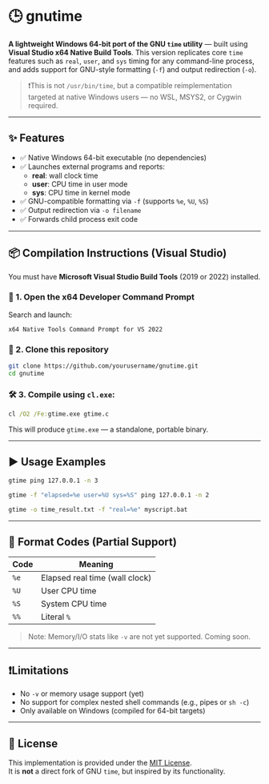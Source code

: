 # 🕒 gnutime

**A lightweight Windows 64-bit port of the GNU `time` utility** — built using **Visual Studio x64 Native Build Tools**. This version replicates core `time` features such as `real`, `user`, and `sys` timing for any command-line process, and adds support for GNU-style formatting (`-f`) and output redirection (`-o`).

> ❗This is not `/usr/bin/time`, but a compatible reimplementation targeted at native Windows users — no WSL, MSYS2, or Cygwin required.

---

## ✨ Features

- ✅ Native Windows 64-bit executable (no dependencies)
- ✅ Launches external programs and reports:
  - **real**: wall clock time
  - **user**: CPU time in user mode
  - **sys**: CPU time in kernel mode
- ✅ GNU-compatible formatting via `-f` (supports `%e`, `%U`, `%S`)
- ✅ Output redirection via `-o filename`
- ✅ Forwards child process exit code

---

## 📦 Compilation Instructions (Visual Studio)

You must have **Microsoft Visual Studio Build Tools** (2019 or 2022) installed.

### 🔧 1. Open the x64 Developer Command Prompt

Search and launch:
```
x64 Native Tools Command Prompt for VS 2022
```

### 📂 2. Clone this repository
```bash
git clone https://github.com/yourusername/gnutime.git
cd gnutime
```

### 🛠 3. Compile using `cl.exe`:
```cmd
cl /O2 /Fe:gtime.exe gtime.c
```

This will produce `gtime.exe` — a standalone, portable binary.

---

## ▶️ Usage Examples

```bash
gtime ping 127.0.0.1 -n 3
```

```bash
gtime -f "elapsed=%e user=%U sys=%S" ping 127.0.0.1 -n 2
```

```bash
gtime -o time_result.txt -f "real=%e" myscript.bat
```

---

## 📄 Format Codes (Partial Support)

| Code | Meaning              |
|------|----------------------|
| `%e` | Elapsed real time (wall clock) |
| `%U` | User CPU time        |
| `%S` | System CPU time      |
| `%%` | Literal `%`          |

> Note: Memory/I/O stats like `-v` are not yet supported. Coming soon.

---

## ❗Limitations

- No `-v` or memory usage support (yet)
- No support for complex nested shell commands (e.g., pipes or `sh -c`)
- Only available on Windows (compiled for 64-bit targets)

---

## 📌 License

This implementation is provided under the [MIT License](LICENSE).  
It is **not** a direct fork of GNU `time`, but inspired by its functionality.